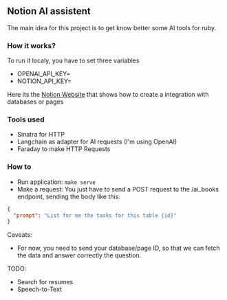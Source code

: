 ## Notion AI assistent

The main idea for this project is to get know better some AI tools for ruby.

### How it works?

To run it localy, you have to set three variables

- OPENAI_API_KEY=
- NOTION_API_KEY=

Here its the [Notion Website](https://developers.notion.com/docs/create-a-notion-integration) that shows how to create a integration with databases or pages

### Tools used

- Sinatra for HTTP
- Langchain as adapter for AI requests (I'm using OpenAI)
- Faraday to make HTTP Requests

### How to

- Run application: `make serve`
- Make a request: You just have to send a POST request to the /ai_books endpoint, sending the body like this:

```json
{
  "prompt": "List for me the tasks for this table {id}"
}
```

Caveats:

- For now, you need to send your database/page ID, so that we can fetch the data and answer correctly the question.

TODO:

- Search for resumes
- Speech-to-Text
